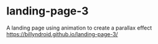 # landing-page-3
A landing page using animation to create a parallax effect
https://billyndroid.github.io/landing-page-3/
